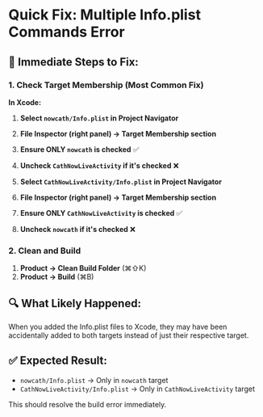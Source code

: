 # Quick Fix: Multiple Info.plist Commands Error

## 🎯 Immediate Steps to Fix:

### 1. Check Target Membership (Most Common Fix)

**In Xcode:**

1. **Select `nowcath/Info.plist` in Project Navigator**
2. **File Inspector (right panel) → Target Membership section**
3. **Ensure ONLY `nowcath` is checked** ✅
4. **Uncheck `CathNowLiveActivity` if it's checked** ❌

5. **Select `CathNowLiveActivity/Info.plist` in Project Navigator**
6. **File Inspector (right panel) → Target Membership section**
7. **Ensure ONLY `CathNowLiveActivity` is checked** ✅
8. **Uncheck `nowcath` if it's checked** ❌

### 2. Clean and Build
1. **Product → Clean Build Folder** (⌘⇧K)
2. **Product → Build** (⌘B)

## 🔍 What Likely Happened:
When you added the Info.plist files to Xcode, they may have been accidentally added to both targets instead of just their respective target.

## ✅ Expected Result:
- `nowcath/Info.plist` → Only in `nowcath` target
- `CathNowLiveActivity/Info.plist` → Only in `CathNowLiveActivity` target

This should resolve the build error immediately.